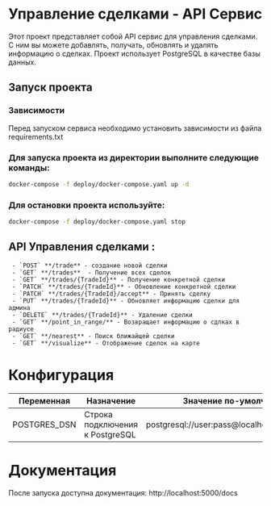 # Управление сделками - API Сервис

Этот проект представляет собой API сервис для управления сделками. С ним вы можете добавлять, получать, обновлять и удалять информацию о сделках. Проект использует PostgreSQL в качестве базы данных.

## Запуск проекта
### Зависимости

Перед запуском сервиса необходимо установить зависимости из файла requirements.txt
### Для запуска проекта из директории выполните следующие команды:

```bash
docker-compose -f deploy/docker-compose.yaml up -d
```
### Для остановки проекта используйте:

```bash
docker-compose -f deploy/docker-compose.yaml stop
```
## API Управления сделками :
     - `POST` **/trade** - создание новой сделки
     - `GET` **/trades**  - Получение всех сделок
     - `GET` **/trades/{TradeId}** - Получение конкретной сделки
     - `PATCH` **/trades/{TradeId}** - Обновление конкретной сделки
     - `PATCH` **/trades/{TradeId}/accept** - Принять сделку
     - `PUT` **/trades/{TradeId}** - Обновляет информацию сделки для админа
     - `DELETE` **/trades/{TradeId}** - Удаление сделки
     - `GET` **/point_in_range/** - Возвращает информацию о сдлках в радиусе
     - `GET` **/nearest** - Поиск ближайщей сделки
     - `GET` **/visualize** - Отображение сделок на карте

# Конфигурация
| Переменная    | Назначение                      | Значение по-умолчанию                        |
| -----------   | -----                           | ---                                          |
| POSTGRES_DSN  | Строка подключения к PostgreSQL | postgresql://user:pass@localhost:5432/foobar |

# Документация

После запуска доступна документация: http://localhost:5000/docs